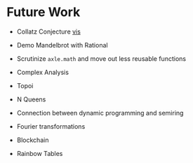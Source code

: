 # Future Work

* Collatz Conjecture [vis](https://en.wikipedia.org/wiki/Collatz_conjecture#/media/File:Collatz-stopping-time.svg)
* Demo Mandelbrot with Rational
* Scrutinize `axle.math` and move out less reusable functions
* Complex Analysis

* Topoi
* N Queens
* Connection between dynamic programming and semiring
* Fourier transformations
* Blockchain
* Rainbow Tables

